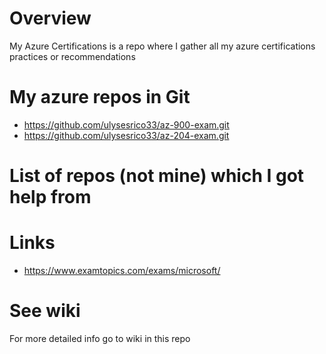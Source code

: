 # Overview

My Azure Certifications is a repo where I gather all my azure certifications practices or recommendations

# My azure repos in Git

- https://github.com/ulysesrico33/az-900-exam.git
- https://github.com/ulysesrico33/az-204-exam.git

# List of repos (not mine) which I got help from

# Links

- https://www.examtopics.com/exams/microsoft/

# See wiki

For more detailed info go to wiki in this repo

